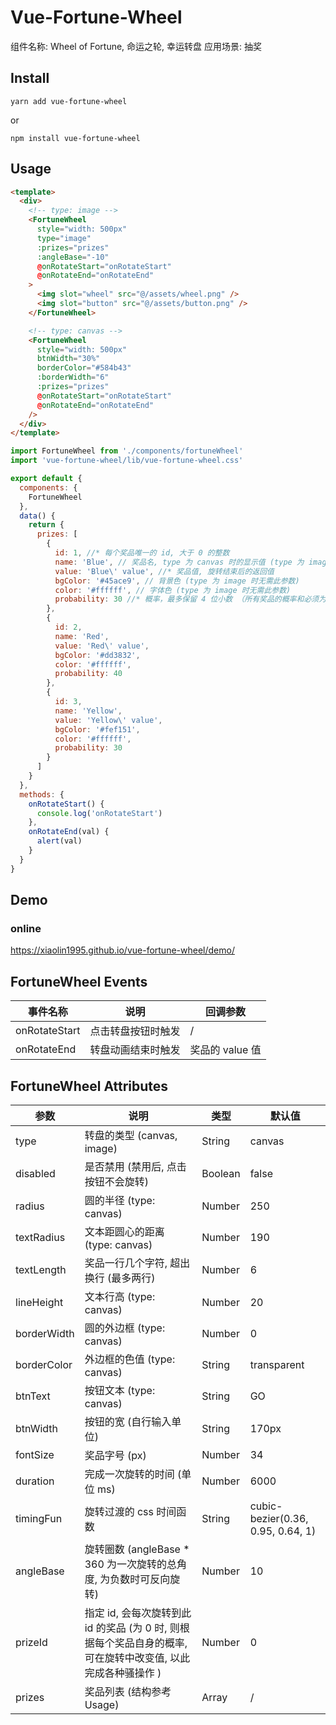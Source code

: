 
# Vue-Fortune-Wheel

组件名称: Wheel of Fortune, 命运之轮, 幸运转盘 
应用场景: 抽奖

## Install
```
yarn add vue-fortune-wheel
```
or
```
npm install vue-fortune-wheel
```

## Usage

```html
<template>
  <div>
    <!-- type: image -->
    <FortuneWheel
      style="width: 500px"
      type="image"
      :prizes="prizes"
      :angleBase="-10"
      @onRotateStart="onRotateStart"
      @onRotateEnd="onRotateEnd"
    >
      <img slot="wheel" src="@/assets/wheel.png" />
      <img slot="button" src="@/assets/button.png" />
    </FortuneWheel>

    <!-- type: canvas -->
    <FortuneWheel
      style="width: 500px"
      btnWidth="30%"
      borderColor="#584b43"
      :borderWidth="6"
      :prizes="prizes"
      @onRotateStart="onRotateStart"
      @onRotateEnd="onRotateEnd"
    />
  </div>
</template>
```

```js
import FortuneWheel from './components/fortuneWheel'
import 'vue-fortune-wheel/lib/vue-fortune-wheel.css'

export default {
  components: {
    FortuneWheel
  },
  data() {
    return {
      prizes: [
        {
          id: 1, //* 每个奖品唯一的 id, 大于 0 的整数
          name: 'Blue', // 奖品名, type 为 canvas 时的显示值 (type 为 image 时无需此参数)
          value: 'Blue\' value', //* 奖品值, 旋转结束后的返回值
          bgColor: '#45ace9', // 背景色 (type 为 image 时无需此参数)
          color: '#ffffff', // 字体色 (type 为 image 时无需此参数)
          probability: 30 //* 概率，最多保留 4 位小数 （所有奖品的概率和必须为 100）
        },
        {
          id: 2,
          name: 'Red',
          value: 'Red\' value',
          bgColor: '#dd3832',
          color: '#ffffff',
          probability: 40
        },
        {
          id: 3,
          name: 'Yellow',
          value: 'Yellow\' value',
          bgColor: '#fef151',
          color: '#ffffff',
          probability: 30
        }
      ]
    }
  },
  methods: {
    onRotateStart() {
      console.log('onRotateStart')
    },
    onRotateEnd(val) {
      alert(val)
    }
  }
}
```

## Demo

### online
https://xiaolin1995.github.io/vue-fortune-wheel/demo/

## FortuneWheel Events
| 事件名称 | 说明 | 回调参数 |
| ------ | ------ | ------ |
| onRotateStart | 点击转盘按钮时触发 | / |
| onRotateEnd | 转盘动画结束时触发 | 奖品的 value 值 |

## FortuneWheel Attributes
| 参数 | 说明 | 类型 | 默认值 |
| ------ | ------ | ------ | ----- |
| type | 转盘的类型 (canvas, image) | String | canvas |
| disabled | 是否禁用 (禁用后, 点击按钮不会旋转) | Boolean | false |
| radius | 圆的半径 (type: canvas) | Number | 250 |
| textRadius | 文本距圆心的距离 (type: canvas) | Number | 190 |
| textLength | 奖品一行几个字符, 超出换行 (最多两行) | Number | 6 |
| lineHeight | 文本行高 (type: canvas) | Number | 20 |
| borderWidth | 圆的外边框 (type: canvas) | Number | 0 |
| borderColor | 外边框的色值 (type: canvas) | String | transparent |
| btnText | 按钮文本 (type: canvas) | String | GO |
| btnWidth | 按钮的宽 (自行输入单位) | String | 170px |
| fontSize | 奖品字号 (px) | Number | 34 |
| duration | 完成一次旋转的时间 (单位 ms) | Number | 6000 |
| timingFun | 旋转过渡的 css 时间函数 | String | cubic-bezier(0.36, 0.95, 0.64, 1) |
| angleBase | 旋转圈数 (angleBase * 360 为一次旋转的总角度, 为负数时可反向旋转) | Number | 10 |
| prizeId | 指定 id, 会每次旋转到此 id 的奖品 (为 0 时, 则根据每个奖品自身的概率, 可在旋转中改变值, 以此完成各种骚操作 ) | Number | 0 |
| prizes | 奖品列表 (结构参考 Usage) | Array | / |


